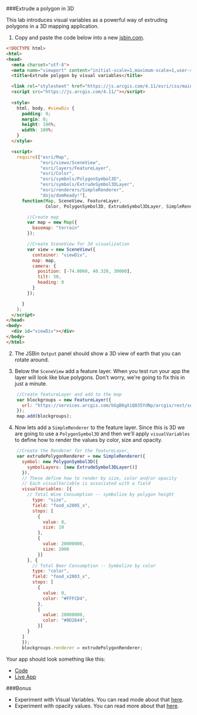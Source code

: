 ###Extrude a polygon in 3D

This lab introduces visual variables as a powerful way of extruding polygons in a 3D mapping application.

1. Copy and paste the code below into a new [jsbin.com](http://jsbin.com).

  ``` html 
  <!DOCTYPE html>
  <html>
  <head>
    <meta charset="utf-8">
    <meta name="viewport" content="initial-scale=1,maximum-scale=1,user-scalable=no">
    <title>Extrude polygon by visual variables</title>

    <link rel="stylesheet" href="https://js.arcgis.com/4.11/esri/css/main.css">
    <script src="https://js.arcgis.com/4.11/"></script>
    
    <style>
      html, body, #viewDiv {
        padding: 0;
        margin: 0;
        height: 100%;
        width: 100%;
      }
    </style>

    <script>
      require(["esri/Map",
               "esri/views/SceneView",
               "esri/layers/FeatureLayer",
               "esri/Color",
               "esri/symbols/PolygonSymbol3D",
               "esri/symbols/ExtrudeSymbol3DLayer",
               "esri/renderers/SimpleRenderer",
               "dojo/domReady!"], 
        function(Map, SceneView, FeatureLayer, 
                 Color, PolygonSymbol3D, ExtrudeSymbol3DLayer, SimpleRenderer) {

          //Create map
          var map = new Map({
            basemap: "terrain"
          });

          //Create SceneView for 3d visualization
          var view = new SceneView({
            container: "viewDiv",
            map: map,
            camera: {
              position: [-74.0060, 40.328, 30000],
              tilt: 50,
              heading: 0
            }
          });

        }
      );
    </script>
  </head>
  <body>
    <div id="viewDiv"></div>
  </body>
  </html>
  ```
   
2. The JSBin `Output` panel should show a 3D view of earth that you can rotate around.

3. Below the `SceneView` add a feature layer. When you test run your app the layer will look like blue polygons. 
Don't worry, we're going to fix this in just a minute.


  ``` javascript
      //Create featureLayer and add to the map
      var blockgroups = new FeatureLayer({
        url: "https://services.arcgis.com/bGgB6gXiQ835YdNp/arcgis/rest/services/NYC_All_Neighborhoods_Alc/FeatureServer/0"
      });
      map.add(blockgroups);
  ```
   
4. Now lets add a `SimpleRenderer` to the feature layer. Since this is 3D we are going to use a `PolygonSymbol3D` and 
then we'll apply `visualVariables` to define how to render the values by color, size and opacity.

   
  ``` js
      //Create the Renderer for the featureLayer,
      var extrudePolygonRenderer = new SimpleRenderer({
        symbol: new PolygonSymbol3D({
          symbolLayers: [new ExtrudeSymbol3DLayer()]
        }),
        // These define how to render by size, color and/or opacity
        // Each visualVariable is associated with a field
        visualVariables: [{
          // Total Wine Consumption -- symbolize by polygon height
            type: "size",
            field: "food_x2005_x",
            stops: [
              {
                value: 0,
                size: 10
              },
              {
                value: 20000000,
                size: 2000
              }]
          }, {
            // Total Beer Consumption -- Symbolize by color
            type: "color", 
            field: "food_x2003_x",
            stops: [
              {
                value: 0,
                color: "#FFFCD4",
              },
              {
                value: 20000000,
                color: "#0D2644",
              }]
          }
        ]
        });
        blockgroups.renderer = extrudePolygonRenderer;
  ```
   
Your app should look something like this:

 * [Code](https://github.com/jofraley/Hacking_JavaScript/tree/master/labs/jsapi/extrude_polygon_3d)
 * [Live App](http://jofraley.github.io/Hacking_JavaScript/labs/jsapi/extrude_polygon_3d/index.html)
 
###Bonus

* Experiment with Visual Variables. You can read mode about that [here](https://developers.arcgis.com/javascript/latest/api-reference/esri-renderers-SimpleRenderer.html#visualVariables).
* Experiment with opacity values. You can read more about that [here](https://developers.arcgis.com/javascript/latest/api-reference/esri-renderers-SimpleRenderer.html#opacity).
